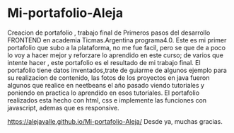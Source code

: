 # Mi-portafolio-Aleja
Creacion de portafolio , trabajo final de Primeros pasos del desarrollo FRONTEND en academia Ticmas.Argentina programa4.0.
Este es mi primer portafolio que subo a la plataforma, no me fue facil, pero se que de a poco lo voy a hacer mejor y reforzare lo aprendido en este curso; de varios que intente hacer , este portafolio es  el  resultado de mi trabajo final.
El portafolio tiene datos inventados,trate de guiarme de algunos ejemplo para su realizacion de contenido, las fotos de los proyectos en java fueron algunos que realice en neetbeans el año pasado  viendo tutoriales y poniendo en practica lo aprendido en esos tutoriales.
El portafolio realizados esta hecho con html, css e implemente las funciones con javascript, ademas que es responsive.


https://alejavalle.github.io/Mi-portafolio-Aleja/
                                                                                                              Desde ya, muchas gracias.
